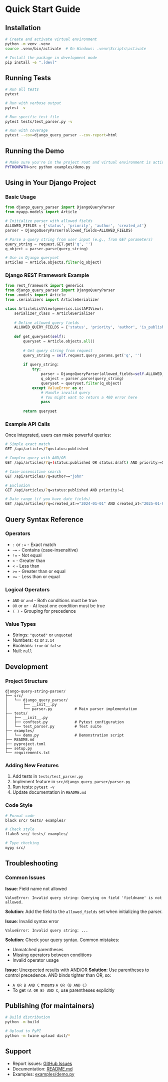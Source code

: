 # Quick Start Guide

## Installation

```bash
# Create and activate virtual environment
python -m venv .venv
source .venv/bin/activate  # On Windows: .venv\Scripts\activate

# Install the package in development mode
pip install -e ".[dev]"
```

## Running Tests

```bash
# Run all tests
pytest

# Run with verbose output
pytest -v

# Run specific test file
pytest tests/test_parser.py -v

# Run with coverage
pytest --cov=django_query_parser --cov-report=html
```

## Running the Demo

```bash
# Make sure you're in the project root and virtual environment is activated
PYTHONPATH=src python examples/demo.py
```

## Using in Your Django Project

### Basic Usage

```python
from django_query_parser import DjangoQueryParser
from myapp.models import Article

# Initialize parser with allowed fields
ALLOWED_FIELDS = {'status', 'priority', 'author', 'created_at'}
parser = DjangoQueryParser(allowed_fields=ALLOWED_FIELDS)

# Parse a query string from user input (e.g., from GET parameters)
query_string = request.GET.get('q', '')
q_object = parser.parse(query_string)

# Use in Django queryset
articles = Article.objects.filter(q_object)
```

### Django REST Framework Example

```python
from rest_framework import generics
from django_query_parser import DjangoQueryParser
from .models import Article
from .serializers import ArticleSerializer

class ArticleListView(generics.ListAPIView):
    serializer_class = ArticleSerializer
    
    # Define allowed query fields
    ALLOWED_QUERY_FIELDS = {'status', 'priority', 'author', 'is_published'}
    
    def get_queryset(self):
        queryset = Article.objects.all()
        
        # Get query string from request
        query_string = self.request.query_params.get('q', '')
        
        if query_string:
            try:
                parser = DjangoQueryParser(allowed_fields=self.ALLOWED_QUERY_FIELDS)
                q_object = parser.parse(query_string)
                queryset = queryset.filter(q_object)
            except ValueError as e:
                # Handle invalid query
                # You might want to return a 400 error here
                pass
        
        return queryset
```

### Example API Calls

Once integrated, users can make powerful queries:

```bash
# Simple exact match
GET /api/articles/?q=status:published

# Complex query with AND/OR
GET /api/articles/?q=(status:published OR status:draft) AND priority>=5

# Case-insensitive search
GET /api/articles/?q=author~="john"

# Exclusion
GET /api/articles/?q=status:published AND priority!=1

# Date range (if you have date fields)
GET /api/articles/?q=created_at>="2024-01-01" AND created_at<"2025-01-01"
```

## Query Syntax Reference

### Operators

- `:` or `:=` - Exact match
- `~=` - Contains (case-insensitive)
- `!=` - Not equal
- `>` - Greater than
- `<` - Less than
- `>=` - Greater than or equal
- `<=` - Less than or equal

### Logical Operators

- `AND` or `and` - Both conditions must be true
- `OR` or `or` - At least one condition must be true
- `( )` - Grouping for precedence

### Value Types

- Strings: `"quoted"` or `unquoted`
- Numbers: `42` or `3.14`
- Booleans: `true` or `false`
- Null: `null`

## Development

### Project Structure

```
django-query-string-parser/
├── src/
│   └── django_query_parser/
│       ├── __init__.py
│       └── parser.py          # Main parser implementation
├── tests/
│   ├── __init__.py
│   ├── conftest.py            # Pytest configuration
│   └── test_parser.py         # Test suite
├── examples/
│   └── demo.py                # Demonstration script
├── README.md
├── pyproject.toml
├── setup.py
└── requirements.txt
```

### Adding New Features

1. Add tests in `tests/test_parser.py`
2. Implement feature in `src/django_query_parser/parser.py`
3. Run tests: `pytest -v`
4. Update documentation in `README.md`

### Code Style

```bash
# Format code
black src/ tests/ examples/

# Check style
flake8 src/ tests/ examples/

# Type checking
mypy src/
```

## Troubleshooting

### Common Issues

**Issue**: Field name not allowed
```
ValueError: Invalid query string: Querying on field 'fieldname' is not allowed.
```
**Solution**: Add the field to the `allowed_fields` set when initializing the parser.

**Issue**: Invalid syntax error
```
ValueError: Invalid query string: ...
```
**Solution**: Check your query syntax. Common mistakes:
- Unmatched parentheses
- Missing operators between conditions
- Invalid operator usage

**Issue**: Unexpected results with AND/OR
**Solution**: Use parentheses to control precedence. AND binds tighter than OR, so:
- `A OR B AND C` means `A OR (B AND C)`
- To get `(A OR B) AND C`, use parentheses explicitly

## Publishing (for maintainers)

```bash
# Build distribution
python -m build

# Upload to PyPI
python -m twine upload dist/*
```

## Support

- Report issues: [GitHub Issues](https://github.com/sepehr-mohseni/django-query-string-parser/issues)
- Documentation: [README.md](README.md)
- Examples: [examples/demo.py](examples/demo.py)
